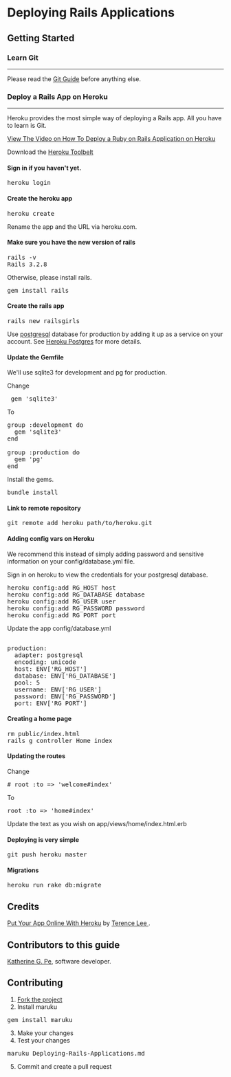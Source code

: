 # Deploying Rails Applications

## Getting Started

### Learn Git
-------------------------

Please read the <a href="http://railsgirls.pinoyrb.org/git">Git Guide</a> before anything else.

### Deploy a Rails App on Heroku
-------------------------

Heroku provides the most simple way of deploying a Rails app. All you have to learn is Git.

<a href="http://vimeo.com/53217192" target="_blank">View The Video on How To Deploy a Ruby on Rails Application on Heroku</a>

Download the <a href="https://toolbelt.heroku.com/" target="_blank">Heroku Toolbelt</a>

#### Sign in if you haven't yet.

<pre class="brush: shell">
heroku login
</pre>

#### Create the heroku app

<pre class="brush: shell">
heroku create
</pre>

Rename the app and the URL via heroku.com.

#### Make sure you have the new version of rails

<pre class="brush: shell">
rails -v
Rails 3.2.8
</pre>

Otherwise, please install rails.

<pre class="brush: shell">
gem install rails
</pre>

#### Create the rails app

<pre class="brush: shell">
rails new railsgirls
</pre>

Use <a href="http://www.postgresql.org/" target="_blank">postgresql</a> database for production by adding it up as a service on your account. See <a href="https://postgres.heroku.com/" target="_blank">Heroku Postgres</a> for more details.

#### Update the Gemfile

We'll use sqlite3 for development and pg for production.

Change

<pre class="brush: ruby">
 gem 'sqlite3'
</pre>

To

<pre class="brush: ruby">
group :development do
  gem 'sqlite3'
end

group :production do
  gem 'pg'
end
</pre>

Install the gems.

<pre class="brush: shell">
bundle install
</pre>

#### Link to remote repository

<pre class="brush: shell">
git remote add heroku path/to/heroku.git
</pre>


#### Adding config vars on Heroku

We recommend this instead of simply adding password and sensitive information on your config/database.yml file.

Sign in on heroku to view the credentials for your postgresql database.

<pre class="brush: shell">
heroku config:add RG_HOST host
heroku config:add RG_DATABASE database
heroku config:add RG_USER user
heroku config:add RG_PASSWORD password
heroku config:add RG_PORT port
</pre>

Update the app config/database.yml

<pre class="brush: ruby">

production:
  adapter: postgresql
  encoding: unicode
  host: ENV['RG_HOST']
  database: ENV['RG_DATABASE']
  pool: 5
  username:	ENV['RG_USER']
  password: ENV['RG_PASSWORD']
  port: ENV['RG_PORT']
</pre>

#### Creating a home page

<pre class="brush: shell">
rm public/index.html
rails g controller Home index
</pre>

#### Updating the routes

Change

<pre class="brush: ruby">
# root :to => 'welcome#index'
</pre>

To

<pre class="brush: ruby">
root :to => 'home#index'
</pre>


Update the text as you wish on app/views/home/index.html.erb

#### Deploying is very simple

<pre class="brush: shell">
git push heroku master
</pre>

#### Migrations

<pre class="brush: shell">
heroku run rake db:migrate
</pre>


## Credits

<a href ="http://guides.railsgirls.com/heroku/" target="_blank"> Put Your App Online With Heroku</a> by <a href="https://twitter.com/hone02" target="_blank">Terence Lee </a>.


## Contributors to this guide

<a href ="https://blog.bridgeutopiaweb.com" target="_blank"> Katherine G. Pe</a>, software developer.

## Contributing

1. <a href ="https://github.com/railsgirls-ph/rails-girls-manila-2012" target="_blank"> Fork the project</a>
2. Install maruku
<pre class="brush: shell">
gem install maruku
</pre>
3. Make your changes
4. Test your changes
<pre class="brush: shell">
maruku Deploying-Rails-Applications.md
</pre>
5. Commit and create a pull request

